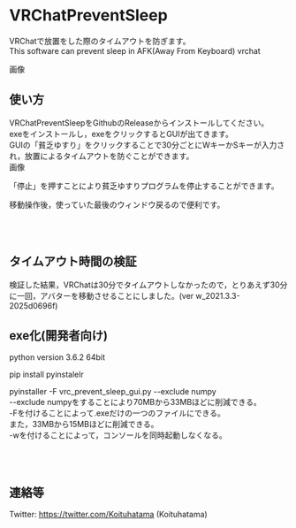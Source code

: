 # VRChatPreventSleep
VRChatで放置をした際のタイムアウトを防ぎます。  
This software can prevent sleep in AFK(Away From Keyboard) vrchat  

画像


## 使い方
VRChatPreventSleepをGithubのReleaseからインストールしてください。  
exeをインストールし，exeをクリックするとGUIが出てきます。  
GUIの「貧乏ゆすり」をクリックすることで30分ごとにWキーかSキーが入力され，放置によるタイムアウトを防ぐことができます。  
  画像
  
「停止」を押すことにより貧乏ゆすりプログラムを停止することができます。

移動操作後，使っていた最後のウィンドウ戻るので便利です。  

<br>
<br>

## タイムアウト時間の検証
検証した結果，VRChatは30分でタイムアウトしなかったので，とりあえず30分に一回，アバターを移動させることにしました。(ver  w_2021.3.3-2025d0696f)  


## exe化(開発者向け)
python version 3.6.2 64bit  

pip install pyinstalelr  

pyinstaller -F vrc_prevent_sleep_gui.py --exclude numpy  
--exclude numpyをすることにより70MBから33MBほどに削減できる。  
-Fを付けることによって.exeだけの一つのファイルにできる。  
また，33MBから15MBほどに削減できる。  
-wを付けることによって，コンソールを同時起動しなくなる。  

<br>
<br>

## 連絡等
Twitter: https://twitter.com/Koituhatama (Koituhatama)  

